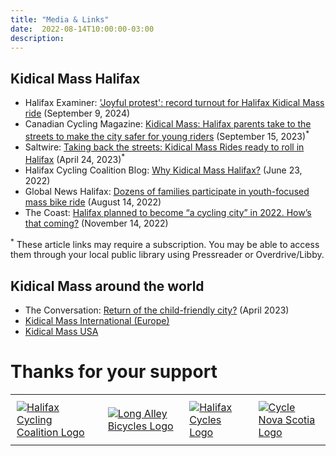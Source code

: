 ```yaml
---
title: "Media & Links"
date:  2022-08-14T10:00:00-03:00
description:
---
```


## Kidical Mass Halifax
* Halifax Examiner: ['Joyful protest': record turnout for Halifax Kidical Mass ride](https://www.halifaxexaminer.ca/transportation/joyful-protest-record-turnout-for-halifax-kidical-mass-ride/) (September 9, 2024)
* Canadian Cycling Magazine: [Kidical Mass: Halifax parents take to the streets to make the city safer for young riders](https://cyclingmagazine.ca/members/kidical-mass/) (September 15, 2023)<sup>*</sup>
* Saltwire: [Taking back the streets: Kidical Mass Rides ready to roll in Halifax](https://www.saltwire.com/halifax/lifestyles/taking-back-the-streets-kidical-mass-rides-ready-to-roll-in-halifax-100846413/) (April 24, 2023)<sup>*</sup>
* Halifax Cycling Coalition Blog: [Why Kidical Mass Halifax?](https://cyclehalifax.ca/2022/06/why-kidical-mass-halifax/) (June 23, 2022)
* Global News Halifax: [Dozens of families participate in youth-focused mass bike ride](https://globalnews.ca/video/9059809/dozens-of-families-participate-in-youth-focused-mass-bike-ride) (August 14, 2022)
* The Coast: [Halifax planned to become “a cycling city” in 2022. How’s that coming?](https://www.thecoast.ca/halifax/halifax-cycling-network-lags-behind-region-promises/Content?oid=29704322) (November 14, 2022)

<sup>*</sup> These article links may require a subscription. You may be able to access them through your local public library using Pressreader or Overdrive/Libby.

## Kidical Mass around the world
* The Conversation: [Return of the child-friendly city?](https://theconversation.com/return-of-the-child-friendly-city-how-social-movements-are-changing-european-urban-areas-203343) (April 2023)
* [Kidical Mass International (Europe)](https://kidsonbike.org/)
* [Kidical Mass USA](https://kidicalmass.org/)

# Thanks for your support
<table>
<tr>
<td style="padding:10px"><a href="https://cyclehalifax.ca"><img alt="Halifax Cycling Coalition Logo" src="../../kidical-mass/img/HCC_2016logo_200x140.png"></img></a></td>
<td style="padding:10px"><a href="https://longalleybicycles.com"><img alt="Long Alley Bicycles Logo" src="../../kidical-mass/img/LongAlley-Badge-Circle-Colour_200x200.png"></img></a></td>
<td style="padding:10px"><a href="https://www.halifaxcycles.com"><img alt="Halifax Cycles Logo" src="../../kidical-mass/img/HalifaxCycles-Logo-FC_200x202.png"></img></a></td>
<td style="padding:10px"><a href="http://www.cyclenovascotia.ca"><img alt="Cycle Nova Scotia Logo" src="../../kidical-mass/img/CyclingNS-logo_400x132.png"></img></a></td>
</tr>
</table>
